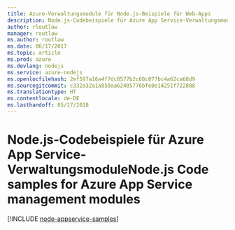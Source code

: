 ```yaml
---
title: Azure-Verwaltungsmodule für Node.js-Beispiele für Web-Apps
description: Node.js-Codebeispiele für Azure App Service-Verwaltungsmodule
author: rloutlaw
manager: routlaw
ms.author: routlaw
ms.date: 06/17/2017
ms.topic: article
ms.prod: azure
ms.devlang: nodejs
ms.service: azure-nodejs
ms.openlocfilehash: 2ef597a16a4f7dc8577b2c68c077bc4a62ca68d9
ms.sourcegitcommit: c332a32a1a850aa62405776bfe0e14251f722888
ms.translationtype: HT
ms.contentlocale: de-DE
ms.lasthandoff: 05/17/2018
---
```

# <a name="nodejs-code-samples-for-azure-app-service-management-modules"></a><span data-ttu-id="6b819-103">Node.js-Codebeispiele für Azure App Service-Verwaltungsmodule</span><span class="sxs-lookup"><span data-stu-id="6b819-103">Node.js Code samples for Azure App Service management modules</span></span>

[!INCLUDE [node-appservice-samples](../docs-ref-conceptual/includes/appservice-samples.md)]